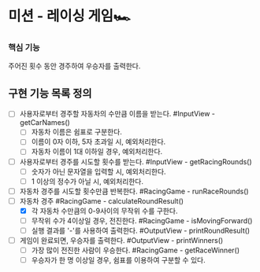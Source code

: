 # 미션 - 레이싱 게임🏎️

### 핵심 기능

주어진 횟수 동안 경주하여 우승자를 출력한다.

## 구현 기능 목록 정의

- [ ] 사용자로부터 경주할 자동차의 수만큼 이름을 받는다. #InputView - getCarNames()
  - [ ] 자동차 이름은 쉼표로 구분한다.
  - [ ] 이름이 0자 이하, 5자 초과일 시, 예외처리한다.
  - [ ] 자동차 이름이 1대 이하일 경우, 예외처리한다.
- [ ] 사용자로부터 경주를 시도할 횟수를 받는다. #InputView - getRacingRounds()
  - [ ] 숫자가 아닌 문자열을 입력할 시, 예외처리한다.
  - [ ] 1 이상의 정수가 아닐 시, 예외처리한다.
- [ ] 자동차 경주를 시도할 횟수만큼 반복한다. #RacingGame - runRaceRounds()
- [ ] 자동차 경주 #RacingGame - calculateRoundResult()
  - [x] 각 자동차 수만큼의 0-9사이의 무작위 수를 구한다.
  - [ ] 무작위 수가 4이상일 경우, 전진한다. #RacingGame - isMovingForward()
  - [ ] 실행 결과를 '-'를 사용하여 출력한다. #OutputView - printRoundResult()
- [ ] 게임이 완료되면, 우승자를 출력한다. #OutputView - printWinners()
  - [ ] 가장 많이 전진한 사람이 우승한다. #RacingGame - getRaceWinner()
  - [ ] 우승자가 한 명 이상일 경우, 쉼표를 이용하여 구분할 수 있다.
